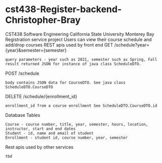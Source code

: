# cst438-Register-backend-Christopher-Bray
CST438 Software Engineering California State University Monterey Bay
Registration service project
Users can view their course schedule and add/drop courses
REST apis used by front end
GET /schedule?year={year}&semester={semester}

    query parameters - year such as 2021, semester such as Spring, Fall
    result returned JSON for instance of java class ScheduleDTO.

POST /schedule

    body contains JSON data for CourseDTO. See java class ScheduleDTO.CourseDTO

DELETE /schedule/{enrollment_id}

    enrollment_id from a course enrollment See ScheduleDTO.CourseDTO.id

Database Tables

    Course - course number, title, year, semester, hours, location, instructor, start and end dates
    Student - id, name and email of student
    Enrollment - student id, course number, year, semester

Rest apis used by other services

    tbd
